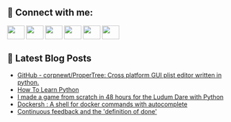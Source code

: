 ## 🔎 Connect with me:
[<img height="32" width="40" src="https://cdn.jsdelivr.net/npm/simple-icons@v5/icons/telegram.svg" />](https://t.me/bullbesh)
[<img height="32" width="40" src="https://cdn.jsdelivr.net/npm/simple-icons@v5/icons/vk.svg" />](https://vk.com/bullbesh)
[<img height="32" width="40" src="https://cdn.jsdelivr.net/npm/simple-icons@v5/icons/twitter.svg" />](https://twitter.com/bullbesh1)
[<img height="32" width="40" src="https://cdn.jsdelivr.net/npm/simple-icons@v5/icons/instagram.svg" />](https://www.instagram.com/bullbesh)
[<img height="32" width="40" src="https://cdn.jsdelivr.net/npm/simple-icons@v5/icons/reddit.svg" />](https://www.reddit.com/user/bullbesh)
[<img height="32" width="40" src="https://cdn.jsdelivr.net/npm/simple-icons@v5/icons/youtube.svg" />](https://www.youtube.com/channel/UCtfjRs6uzgq5mfm8S06WTcg)

## 📕 Latest Blog Posts
<!-- BLOG-POST-LIST:START -->
- [GitHub - corpnewt/ProperTree: Cross platform GUI plist editor written in python.](https://www.reddit.com/r/Python/comments/ty8hba/github_corpnewtpropertree_cross_platform_gui/)
- [How To Learn Python](https://www.reddit.com/r/Python/comments/ty8fp5/how_to_learn_python/)
- [I made a game from scratch in 48 hours for the Ludum Dare with Python](https://www.reddit.com/r/Python/comments/ty6yvn/i_made_a_game_from_scratch_in_48_hours_for_the/)
- [Dockersh : A shell for docker commands with autocomplete](https://www.reddit.com/r/Python/comments/ty6f0a/dockersh_a_shell_for_docker_commands_with/)
- [Continuous feedback and the &#39;definition of done&#39;](https://www.reddit.com/r/Python/comments/ty5lnw/continuous_feedback_and_the_definition_of_done/)
<!-- BLOG-POST-LIST:END -->
